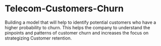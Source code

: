 # Telecom-Customers-Churn
Building a model that will help to identify potential customers who have a higher probability to churn. This helps the company to understand the pinpoints and patterns of customer churn and increases the focus on strategizing Customer retention.
